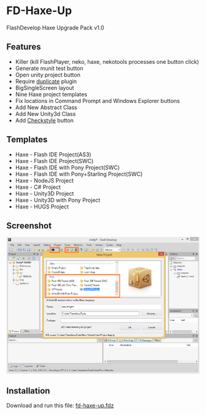 FD-Haxe-Up
====================================
FlashDevelop Haxe Upgrade Pack v1.0

Features
------------------------------------------------------------
- Killer (kill FlashPlayer, neko, haxe, nekotools processes one button click)
- Generate munit test button
- Open unity project button
- Require [duplicate](http://www.flashdevelop.org/community/viewtopic.php?t=2993) plugin
- BigSingleScreen layout
- Nine Haxe project templates
- Fix locations in Command Prompt and Windows Explorer buttons
- Add New Abstract Class
- Add New Unity3d Class
- Add [Checkstyle](https://github.com/adireddy/haxe-checkstyle) button

Templates
------------------------------------------------------------
- Haxe - Flash IDE Project(AS3)
- Haxe - Flash IDE Project(SWC)
- Haxe - Flash IDE with Pony Project(SWC)
- Haxe - Flash IDE with Pony+Starling Project(SWC)
- Haxe - NodeJS Project
- Haxe - C# Project
- Haxe - Unity3D Project
- Haxe - Unity3D with Pony Project
- Haxe - HUGS Project

Screenshot
-----------------------
![Screenshot](https://raw.githubusercontent.com/AxGord/FD-Haxe-Up/master/screenshot.png)

Installation
------------------------------------------------------------
Download and run this file: [fd-haxe-up.fdz](https://github.com/AxGord/FD-Haxe-Up/releases/download/1.0/fd-haxe-up.fdz)
